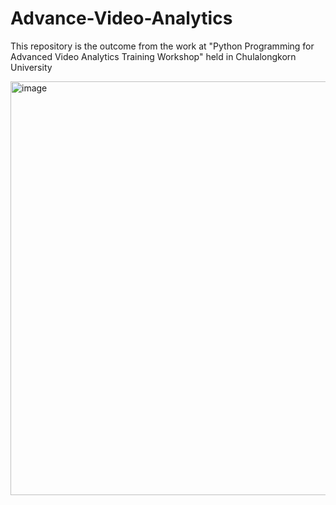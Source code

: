 # Advance-Video-Analytics
This repository is the outcome from the work at "Python Programming for Advanced Video Analytics Training Workshop" held in Chulalongkorn University 



<img width="662" alt="image" src="https://user-images.githubusercontent.com/89783753/212822632-02866452-1068-463c-b635-4d1a343309d1.png">



